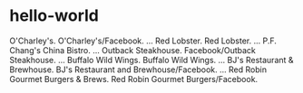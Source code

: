 # hello-world

O'Charley's. O'Charley's/Facebook. ...
Red Lobster. Red Lobster. ...
P.F. Chang's China Bistro. ...
Outback Steakhouse. Facebook/Outback Steakhouse. ...
Buffalo Wild Wings. Buffalo Wild Wings. ...
BJ's Restaurant & Brewhouse. BJ's Restaurant and Brewhouse/Facebook. ...
Red Robin Gourmet Burgers & Brews. Red Robin Gourmet Burgers/Facebook. 
